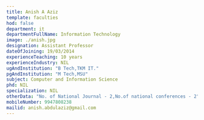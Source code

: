 ```yaml
---
title: Anish A Aziz
template: faculties
hod: false
department: it
departmentFullName: Information Technology
image: ./anish.jpg
designation: Assistant Professor
dateOfJoining: 19/03/2014
experienceTeaching: 10 years
experienceIndustry: NIL
ugAndInstitution: "B Tech,TKM IT."
pgAndInstitution: "M Tech,MSU"
subject: Computer and Information Science
phd: NIL
specialization: NIL
otherData: "No. of National Journal - 2,No.of national conferences - 2"
mobileNumber: 9947808238
mailid: anish.abdulaziz@gmail.com
---
```


